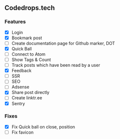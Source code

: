 ## Codedrops.tech

### Features

- [x] Login
- [x] Bookmark post
- [ ] Create documentation page for Github marker, DOT
- [x] Quick Ball
- [ ] Connect to Atom
- [ ] Show Tags & Count
- [ ] Track posts which have been read by a user
- [x] Feedback
- [ ] SSR
- [ ] SEO
- [ ] Adsense
- [x] Share post directly
- [ ] Create linktr.ee
- [x] Sentry

### Fixes

- [x] Fix Quick ball on close, position
- [ ] Fix favicon
